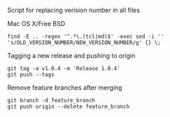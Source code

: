 
Script for replacing verision number in all files

Mac OS X/Free BSD

    find -E .. -regex '^.*\.(tcl|md)$' -exec sed -i '' 's/OLD_VERSION_NUMBER/NEW_VERSION_NUMBER/g' {} \;

Tagging a new release and pushing to origin

    git tag -a v1.0.4 -m 'Release 1.0.4' 
    git push --tags

Remove feature branches after merging

    git branch -d feature_branch
    git push origin --delete feature_branch 
